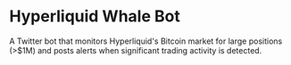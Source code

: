 # Hyperliquid Whale Bot

A Twitter bot that monitors Hyperliquid's Bitcoin market for large positions (>$1M) and posts alerts when significant trading activity is detected.

